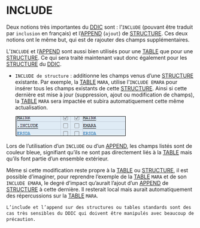 # **INCLUDE**

Deux notions très importantes du [DDIC](../08_SE11/README.md) sont : l’`INCLUDE` (pouvant être traduit par `inclusion` en français) et l’[APPEND](./03_Tables_Append.md) (`ajout`) de [STRUCTURE](./11_Structures.md). Ces deux notions ont le même but, qui est de rajouter des champs supplémentaires.

L’`INCLUDE` et l’[APPEND](./03_Tables_Append.md) sont aussi bien utilisés pour une [TABLE](./01_Tables.md) que pour une [STRUCTURE](./11_Structures.md). Ce qui sera traité maintenant vaut donc également pour les [STRUCTURE](./11_Structures.md) du [DDIC](../08_SE11/01_SE11.md).

- `INCLUDE de structure` : additionne les champs venus d’une [STRUCTURE](./11_Structures.md) existante. Par exemple, la [TABLE](./01_Tables.md) `MARA`, utilise l’`INCLUDE EMARA` pour insérer tous les champs existants de cette [STRUCTURE](./11_Structures.md). Ainsi si cette dernière est mise à jour (suppression, ajout ou modification de champs), la [TABLE](./01_Tables.md) `MARA` sera impactée et subira automatiquement cette même actualisation.

  ![](../ressources/09_02_01.png)

Lors de l’utilisation d’un `INCLUDE` ou d’un [APPEND](./03_Tables_Append.md), les champs listés sont de couleur bleue, signifiant qu’ils ne sont pas directement liés à la [TABLE](./01_Tables.md) mais qu’ils font partie d’un ensemble extérieur.

Même si cette modification reste propre à la [TABLE](./01_Tables.md) ou [STRUCTURE](./11_Structures.md), il est possible d’imaginer, pour reprendre l’exemple de la [TABLE](./01_Tables.md) `MARA` et de son `INCLUDE EMARA`, le degré d’impact qu’aurait l’ajout d’un [APPEND](./03_Tables_Append.md) de [STRUCTURE](./11_Structures.md) à cette dernière. Il resterait local mais aurait automatiquement des répercussions sur la [TABLE](./01_Tables.md) `MARA`.

    L’include et l’append sur des structures ou tables standards sont des cas très sensibles du DDIC qui doivent être manipulés avec beaucoup de précaution.

